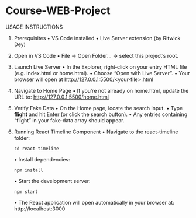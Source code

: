 # Course-WEB-Project

USAGE INSTRUCTIONS

1. Prerequisites
   • VS Code installed
   • Live Server extension (by Ritwick Dey)

2. Open in VS Code
   • File → Open Folder… → select this project’s root.

3. Launch Live Server
   • In the Explorer, right‑click on your entry HTML file (e.g. index.html or home.html).
   • Choose “Open with Live Server”.
   • Your browser will open at http://127.0.0.1:5500/<your‑file>.html

4. Navigate to Home Page
   • If you’re not already on home.html, update the URL to:
     http://127.0.0.1:5500/home.html

5. Verify Fake Data
   • On the Home page, locate the search input.
   • Type **flight** and hit Enter (or click the search button).
   • Any entries containing “flight” in your fake‑data array should appear.

6. Running React Timeline Component
   • Navigate to the react-timeline folder:
     ```
     cd react-timeline
     ```
   • Install dependencies:
     ```
     npm install
     ```
   • Start the development server:
     ```
     npm start
     ```
   • The React application will open automatically in your browser at:
     http://localhost:3000

